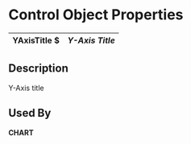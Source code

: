 # Control Object Properties

**YAxisTitle $** |  **_Y-Axis Title_**  
---|---  
  
## Description

Y-Axis title

## Used By

**CHART**
